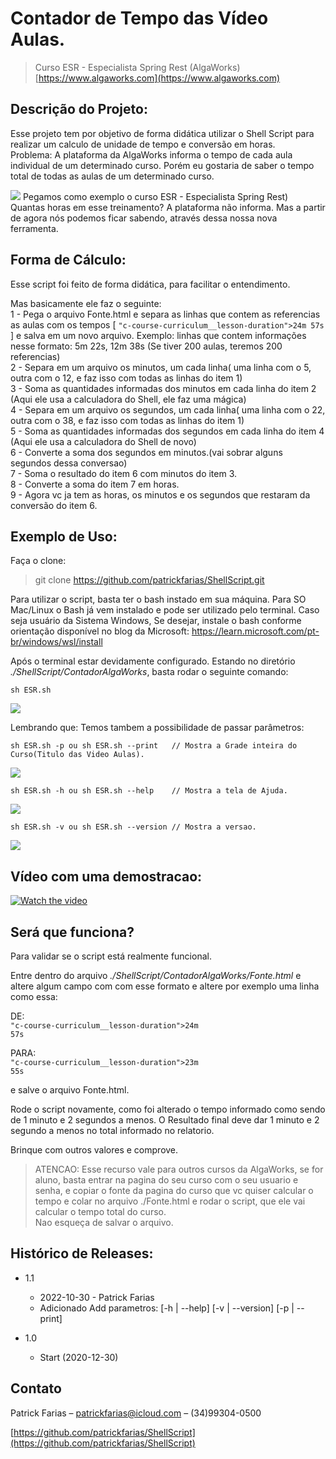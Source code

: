 # Contador de Tempo das Vídeo Aulas.
> Curso ESR - Especialista Spring Rest (AlgaWorks) </br> [https://www.algaworks.com](https://www.algaworks.com)

## Descrição do Projeto:

Esse projeto tem por objetivo de forma didática utilizar o Shell Script para realizar um calculo de unidade de tempo e conversão em horas.</br>
Problema: A plataforma da AlgaWorks informa o tempo de cada aula individual de um determinado curso. Porém eu gostaria de saber o tempo total de todas as aulas de um determinado curso.</br>

![](screenshot_002.png)
Pegamos como exemplo o curso ESR - Especialista Spring Rest)</br>
Quantas horas em esse treinamento?
A plataforma não informa. Mas a partir de agora nós podemos ficar sabendo, através dessa nossa nova ferramenta.

## Forma de Cálculo:
Esse script foi feito de forma didática, para facilitar o entendimento. 

Mas basicamente ele faz o seguinte:
</br> 1 - Pega o arquivo Fonte.html e separa as linhas que contem as referencias as aulas com os tempos [ <code>"c-course-curriculum__lesson-duration">24m 57s</code> ] e salva em um novo arquivo. Exemplo: linhas que contem informações nesse formato: 5m 22s, 12m 38s (Se tiver 200 aulas, teremos 200 referencias)
</br> 2 - Separa em um arquivo os minutos, um cada linha( uma linha com o 5, outra com o 12, e faz isso com todas as linhas do item 1)
</br> 3 - Soma as quantidades informadas dos minutos em cada linha do item 2 (Aqui ele usa a calculadora do Shell, ele faz uma mágica)
</br> 4 - Separa em um arquivo os segundos, um cada linha( uma linha com o 22, outra com o 38, e faz isso com todas as linhas do item 1)
</br> 5 - Soma as quantidades informadas dos segundos em cada linha do item 4 (Aqui ele usa a calculadora do Shell de novo)
</br> 6 - Converte a soma dos segundos em minutos.(vai sobrar alguns segundos dessa conversao)
</br> 7 - Soma o resultado do item 6 com minutos do item 3.
</br> 8 - Converte a soma do item 7 em horas.
</br> 9 - Agora vc ja tem as horas, os minutos e os segundos que restaram da conversão do item 6.

## Exemplo de Uso:

Faça o clone:
> git clone https://github.com/patrickfarias/ShellScript.git

Para utilizar o script, basta ter o bash instado em sua máquina.
Para SO Mac/Linux o Bash já vem instalado e pode ser utilizado pelo terminal.
Caso seja usuário da Sistema Windows, Se desejar, instale o bash conforme orientação disponível no blog da Microsoft: https://learn.microsoft.com/pt-br/windows/wsl/install

Após o terminal estar devidamente configurado.
Estando no diretório _./ShellScript/ContadorAlgaWorks_, basta rodar o seguinte comando:

```
sh ESR.sh
```
![](screenshot_001.png)

Lembrando que: Temos tambem a possibilidade de passar parâmetros:
```
sh ESR.sh -p ou sh ESR.sh --print   // Mostra a Grade inteira do Curso(Titulo das Video Aulas).
```
![](screenshot_004.png)


```
sh ESR.sh -h ou sh ESR.sh --help    // Mostra a tela de Ajuda.
```
![](screenshot_005.png)
```
sh ESR.sh -v ou sh ESR.sh --version // Mostra a versao.
```

![](screenshot_003.png)
</br>

## Vídeo com uma demostracao:
[![Watch the video](screenshot_007.png)](https://youtu.be/jQmW7rM6xNo)

## Será que funciona?

Para validar se o script está realmente funcional.

Entre dentro do arquivo _./ShellScript/ContadorAlgaWorks/Fonte.html_ e altere algum campo com com esse formato
e altere por exemplo uma linha como essa:

DE:<br>
<code>"c-course-curriculum__lesson-duration">24m 57s</code>

PARA:<br>
<code>"c-course-curriculum__lesson-duration">23m 55s</code>

e salve o arquivo Fonte.html.

Rode o script novamente, como foi alterado o tempo informado como sendo de 1 minuto e 2 segundos a menos.
O Resultado final deve dar 1 minuto e 2 segundo a menos no total informado no relatorio.

Brinque com outros valores e comprove.

> ATENCAO: Esse recurso vale para outros cursos da AlgaWorks, se for aluno, basta entrar na pagina do seu curso com o seu usuario e senha, e copiar o fonte da pagina do curso que vc quiser calcular o tempo e colar no arquivo ./Fonte.html e rodar o script, que ele vai calcular o tempo total do curso. </br> Nao esqueça de salvar o arquivo.



## Histórico de Releases:
* 1.1
    * 2022-10-30 - Patrick Farias
    * Adicionado Add parametros: [-h | --help] [-v | --version]  [-p | --print]
   
* 1.0
    * Start (2020-12-30)

## Contato

Patrick Farias – patrickfarias@icloud.com –
(34)99304-0500

[https://github.com/patrickfarias/ShellScript](https://github.com/patrickfarias/ShellScript)